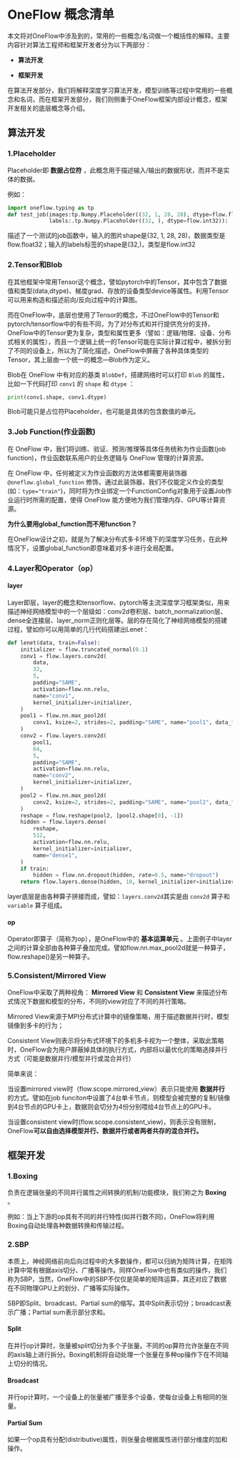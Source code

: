 # OneFlow 概念清单

本文将对OneFlow中涉及到的，常用的一些概念/名词做一个概括性的解释。主要内容针对算法工程师和框架开发者分为以下两部分：

-  **算法开发** 

-  **框架开发** 

在算法开发部分，我们将解释深度学习算法开发，模型训练等过程中常用的一些概念和名词，而在框架开发部分，我们则侧重于OneFlow框架内部设计概念，框架开发相关的底层概念等介绍。



## 算法开发

### 1.Placeholder

Placeholder即 **数据占位符** ，此概念用于描述输入/输出的数据形状，而并不是实体的数据。

例如：

```python
import oneflow.typing as tp
def test_job(images:tp.Numpy.Placeholder((32, 1, 28, 28), dtype=flow.float32),
             labels:.tp.Numpy.Placeholder((32, ), dtype=flow.int32)):
```

描述了一个测试的job函数中，输入的图片shape是(32, 1, 28, 28)，数据类型是flow.float32；输入的labels标签的shape是(32,)，类型是flow.int32



### 2.Tensor和Blob

在其他框架中常用Tensor这个概念，譬如pytorch中的Tensor，其中包含了数据值和类型(data,dtype)、梯度grad、存放的设备类型device等属性。利用Tensor可以用来构造和描述前向/反向过程中的计算图。

而在OneFlow中，底层也使用了Tensor的概念，不过OneFlow中的Tensor和pytorch/tensorflow中的有些不同，为了对分布式和并行提供充分的支持，OneFlow中的Tensor更为复杂，类型和属性更多（譬如：逻辑/物理、设备、分布式相关的属性），而且一个逻辑上统一的Tensor可能在实际计算过程中，被拆分到了不同的设备上，所以为了简化描述，OneFlow中屏蔽了各种具体类型的Tensor，其上层由一个统一的概念—Blob作为定义。



Blob在 OneFlow 中有对应的基类 `BlobDef`，搭建网络时可以打印 `Blob` 的属性，比如一下代码打印 `conv1` 的 `shape` 和 `dtype` ：

```python
print(conv1.shape, conv1.dtype)
```

Blob可能只是占位符Placeholder，也可能是具体的包含数值的单元。



### 3.Job Function(作业函数)

在 OneFlow 中，我们将训练、验证、预测/推理等具体任务统称为作业函数(job function)，作业函数联系用户的业务逻辑与 OneFlow 管理的计算资源。

在 OneFlow 中，任何被定义为作业函数的方法体都需要用装饰器 `@oneflow.global_function` 修饰，通过此装饰器，我们不仅能定义作业的类型(如：`type="train"`)，同时将为作业绑定一个FunctionConfig对象用于设置Job作业运行时所需的配置，使得 OneFlow 能方便地为我们管理内存、GPU等计算资源。



 **为什么要用global_function而不用function？** 

在OneFlow设计之初，就是为了解决分布式多卡环境下的深度学习任务，在此种情况下，设置global_function即意味着对多卡进行全局配置。



### 4.Layer和Operator（op）

#### layer

Layer即层，layer的概念和tensorflow、pytorch等主流深度学习框架类似，用来描述神经网络模型中的一个层级如：conv2d卷积层、batch_normalization层、dense全连接层、layer_norm正则化层等。层的存在简化了神经网络模型的搭建过程，譬如你可以用简单的几行代码搭建出Lenet：

```python
def lenet(data, train=False):
    initializer = flow.truncated_normal(0.1)
    conv1 = flow.layers.conv2d(
        data,
        32,
        5,
        padding="SAME",
        activation=flow.nn.relu,
        name="conv1",
        kernel_initializer=initializer,
    )
    pool1 = flow.nn.max_pool2d(
        conv1, ksize=2, strides=2, padding="SAME", name="pool1", data_format="NCHW"
    )
    conv2 = flow.layers.conv2d(
        pool1,
        64,
        5,
        padding="SAME",
        activation=flow.nn.relu,
        name="conv2",
        kernel_initializer=initializer,
    )
    pool2 = flow.nn.max_pool2d(
        conv2, ksize=2, strides=2, padding="SAME", name="pool2", data_format="NCHW"
    )
    reshape = flow.reshape(pool2, [pool2.shape[0], -1])
    hidden = flow.layers.dense(
        reshape,
        512,
        activation=flow.nn.relu,
        kernel_initializer=initializer,
        name="dense1",
    )
    if train:
        hidden = flow.nn.dropout(hidden, rate=0.5, name="dropout")
    return flow.layers.dense(hidden, 10, kernel_initializer=initializer, name="dense2")
```

layer底层是由各种算子拼接而成，譬如：`layers.conv2d`其实是由 `conv2d` 算子和 `variable` 算子组成。

#### op

Operator即算子（简称为op），是OneFlow中的 **基本运算单元** 。上面例子中layer之间的计算全部由各种算子叠加完成。譬如flow.nn.max_pool2d就是一种算子，flow.reshape()是另一种算子。



### 5.Consistent/Mirrored View

OneFlow中采取了两种视角： **Mirrored View** 和 **Consistent View** 来描述分布式情况下数据和模型的分布，不同的view对应了不同的并行策略。

Mirrored View来源于MPI分布式计算中的镜像策略，用于描述数据并行时，模型镜像到多卡的行为；

Consistent View则表示将分布式环境下的多机多卡视为一个整体，采取此策略时，OneFlow会为用户屏蔽掉具体的执行方式，内部将以最优化的策略选择并行方式（可能是数据并行/模型并行或混合并行）

简单来说：

当设置mirrored view时（flow.scope.mirrored_view）表示只能使用 **数据并行** 的方式。譬如在job funciton中设置了4台单卡节点，则模型会被完整的复制/镜像到4台节点的GPU卡上，数据则会切分为4份分别喂给4台节点上的GPU卡。

当设置consistent view时(flow.scope.consistent_view)，则表示没有限制，OneFlow**可以自由选择模型并行、数据并行或者两者共存的混合并行。**



## 框架开发

### 1.Boxing

负责在逻辑张量的不同并行属性之间转换的机制/功能模块，我们称之为 **Boxing** 。

例如：当上下游的op具有不同的并行特性(如并行数不同)，OneFlow将利用Boxing自动处理各种数据转换和传输过程。



### 2.SBP

本质上，神经网络前向后向过程中的大多数操作，都可以归纳为矩阵计算，在矩阵计算中常有根据axis切分、广播等操作。同样OneFlow中也有类似的操作，我们称为SBP，当然，OneFlow中的SBP不仅仅是简单的矩阵运算，其还对应了数据在不同物理GPU上的划分、广播等实际操作。

SBP即Split、broadcast、Partial sum的缩写。其中Split表示切分；broadcast表示广播；Partial sum表示部分求和。

#### Split

在并行op计算时，张量被split切分为多个子张量。不同的op算符允许张量在不同的axis轴上进行拆分。Boxing机制将自动处理一个张量在多种op操作下在不同轴上切分的情况。

#### Broadcast

并行op计算时，一个设备上的张量被广播至多个设备，使每台设备上有相同的张量。

#### Partial Sum

如果一个op具有分配(distributive)属性，则张量会根据属性进行部分维度的加和操作。


